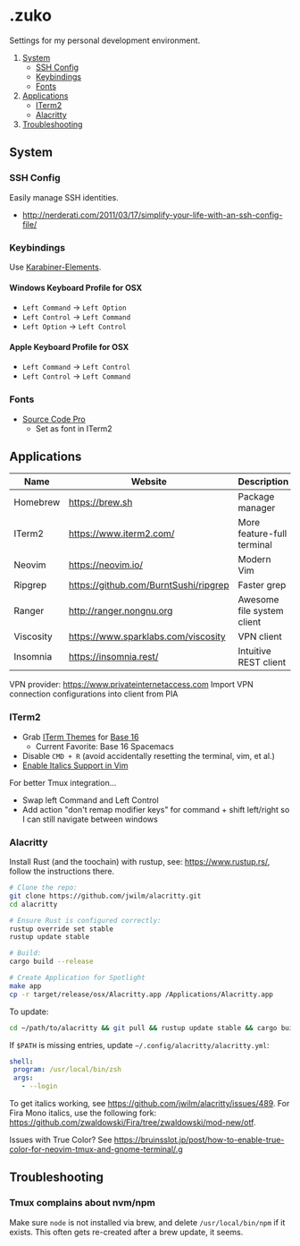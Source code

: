 # .zuko

Settings for my personal development environment.

1. [System](#system)
    * [SSH Config](#ssh-config)
    * [Keybindings](#keybindings)
    * [Fonts](#fonts)
1. [Applications](#applications)
    * [ITerm2](#iterm2)
    * [Alacritty](#alacritty)
1. [Troubleshooting](#troubleshooting)

## System

### SSH Config

Easily manage SSH identities.
* http://nerderati.com/2011/03/17/simplify-your-life-with-an-ssh-config-file/

### Keybindings

Use [Karabiner-Elements](https://pqrs.org/osx/karabiner/).

#### Windows Keyboard Profile for OSX
* `Left Command` -> `Left Option`
* `Left Control` -> `Left Command`
* `Left Option`  -> `Left Control`

#### Apple Keyboard Profile for OSX
* `Left Command` -> `Left Control`
* `Left Control` -> `Left Command`

### Fonts

* [Source Code Pro](https://github.com/adobe-fonts/source-code-pro)
    * Set as font in ITerm2

## Applications

Name      | Website                               | Description                |
----------|---------------------------------------|----------------------------|
Homebrew  | https://brew.sh                       | Package manager            |
ITerm2    | https://www.iterm2.com/               | More feature-full terminal |
Neovim    | https://neovim.io/                    | Modern Vim                 |
Ripgrep   | https://github.com/BurntSushi/ripgrep | Faster grep                |
Ranger    | http://ranger.nongnu.org              | Awesome file system client |
Viscosity | https://www.sparklabs.com/viscosity   | VPN client                 |
Insomnia  | https://insomnia.rest/                | Intuitive REST client      |

VPN provider: https://www.privateinternetaccess.com
Import VPN connection configurations into client from PIA

### ITerm2
* Grab [ITerm Themes](https://github.com/chriskempson/base16-iterm2) for [Base 16](https://github.com/chriskempson/base16)
    * Current Favorite: Base 16 Spacemacs
* Disable `CMD + R` (avoid accidentally resetting the terminal, vim, et al.)
* [Enable Italics Support in Vim](https://alexpearce.me/2014/05/italics-in-iterm2-vim-tmux/)

For better Tmux integration...
* Swap left Command and Left Control
* Add action "don't remap modifier keys" for command + shift left/right so I can still navigate between windows

### Alacritty

Install Rust (and the toochain) with rustup, see: https://www.rustup.rs/, follow the instructions there.

```sh
# Clone the repo:
git clone https://github.com/jwilm/alacritty.git
cd alacritty

# Ensure Rust is configured correctly:
rustup override set stable
rustup update stable

# Build:
cargo build --release

# Create Application for Spotlight
make app
cp -r target/release/osx/Alacritty.app /Applications/Alacritty.app
```

To update:

```sh
cd ~/path/to/alacritty && git pull && rustup update stable && cargo build --release && make app && cp -r target/release/osx/Alacritty.app /
```

If `$PATH` is missing entries, update `~/.config/alacritty/alacritty.yml`:

```yml
shell:
 program: /usr/local/bin/zsh
 args:
   - --login
```

To get italics working, see https://github.com/jwilm/alacritty/issues/489. For Fira Mono italics, use the following fork: https://github.com/zwaldowski/Fira/tree/zwaldowski/mod-new/otf.

Issues with True Color? See https://bruinsslot.jp/post/how-to-enable-true-color-for-neovim-tmux-and-gnome-terminal/.g

## Troubleshooting

### Tmux complains about nvm/npm

Make sure `node` is not installed via brew, and delete `/usr/local/bin/npm` if it exists. This often gets re-created after a brew update, it seems.
